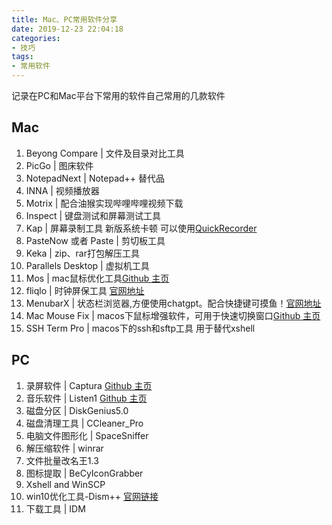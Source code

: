 ```yaml
---
title: Mac、PC常用软件分享
date: 2019-12-23 22:04:18
categories:
- 技巧
tags:
- 常用软件
---
```

记录在PC和Mac平台下常用的软件自己常用的几款软件

<!--more-->
## Mac
1. Beyong Compare | 文件及目录对比工具
2. PicGo | 图床软件
3. NotepadNext  | Notepad++ 替代品
4. INNA | 视频播放器
5. Motrix | 配合油猴实现哔哩哔哩视频下载
6. Inspect | 键盘测试和屏幕测试工具
7. Kap | 屏幕录制工具 新版系统卡顿 可以使用[QuickRecorder](https://github.com/lihaoyun6/QuickRecorder) 
8. PasteNow 或者 Paste | 剪切板工具
9. Keka | zip、rar打包解压工具
10. Parallels Desktop | 虚拟机工具
11. Mos | mac鼠标优化工具[Github 主页](https://github.com/Caldis/Mos/releases)
12. fliqlo | 时钟屏保工具 [官网地址](https://fliqlo.com/screensaver/#google_vignette)
13. MenubarX | 状态栏浏览器,方便使用chatgpt。配合快捷键可摸鱼！[官网地址](https://menubarx.app/)
14. Mac Mouse Fix | macos下鼠标增强软件，可用于快速切换窗口[Github 主页](https://github.com/noah-nuebling/mac-mouse-fix)
15. SSH Term Pro | macos下的ssh和sftp工具 用于替代xshell

## PC
1. 录屏软件 | Captura [Github 主页](https://github.com/MathewSachin/Captura/)
2. 音乐软件 | Listen1 [Github 主页](https://github.com/listen1)
3. 磁盘分区 | DiskGenius5.0
4. 磁盘清理工具 | CCleaner_Pro
5. 电脑文件图形化 | SpaceSniffer
6. 解压缩软件 | winrar
7. 文件批量改名王1.3
8. 图标提取 | BeCyIconGrabber
9. Xshell and WinSCP
10. win10优化工具-Dism++ [官网链接](https://www.chuyu.me/zh-Hans/index.html)
11. 下载工具 | IDM

